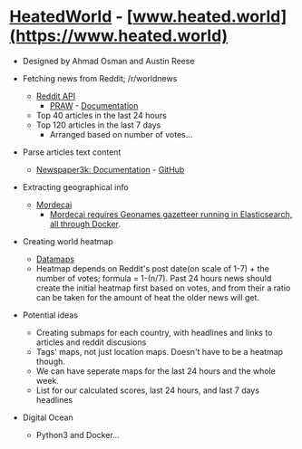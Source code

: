 # [HeatedWorld](https://www.heated.world) - [www.heated.world](https://www.heated.world)

- Designed by Ahmad Osman and Austin Reese

- Fetching news from Reddit; /r/worldnews
  - [Reddit API](https://www.reddit.com/dev/api/)
    - [PRAW](https://github.com/praw-dev/praw) - [Documentation](https://praw.readthedocs.io/en/latest/)
  - Top 40 articles in the last 24 hours
  - Top 120 articles in the last 7 days
    - Arranged based on number of votes...
- Parse articles text content
  - [Newspaper3k: Documentation](https://newspaper.readthedocs.io/en/latest/) - [GitHub](https://github.com/codelucas/newspaper)
- Extracting geographical info
  - [Mordecai](https://github.com/openeventdata/mordecai)
    - [Mordecai requires Geonames gazetteer running in Elasticsearch, all through Docker](https://github.com/openeventdata/mordecai#installation-and-requirements).
- Creating world heatmap
  - [Datamaps](http://datamaps.github.io/)
  - Heatmap depends on Reddit's post date(on scale of 1-7) + the number of votes; formula = 1-(n/7). Past 24 hours news should create the initial heatmap first based on votes, and from their a ratio can be taken for the amount of heat the older news will get.
- Potential ideas
  - Creating submaps for each country, with headlines and links to articles and reddit discusions
  - Tags' maps, not just location maps. Doesn't have to be a heatmap though.
  - We can have seperate maps for the last 24 hours and the whole week.
  - List for our calculated scores, last 24 hours, and last 7 days headlines
- Digital Ocean
  - Python3 and Docker...
